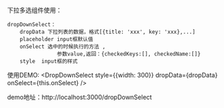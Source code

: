 <!--  -->
下拉多选组件使用：
    
    dropDownSelect：
        dropData 下拉列表的数据，格式[{title: 'xxx', key: 'xxx},...]
        placeholder input框默认值
        onSelect 选中的时候执行的方法 ,
                    参数value,返回：{checkedKeys:[], checkedName:[]}
        style  input框的样式


使用DEMO:
        <DropDownSelect
            style={{width: 300}}
            dropData={dropData}
            onSelect={this.onSelect}
        />

demo地址：http://localhost:3000/dropDownSelect


